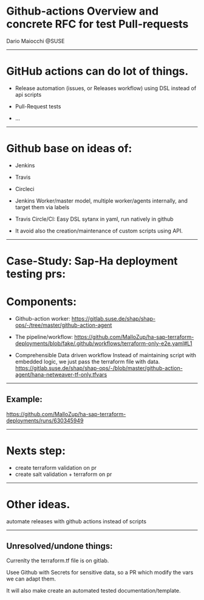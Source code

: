 # Github-actions Overview and concrete RFC for test Pull-requests


Dario Maiocchi @SUSE

---

# GitHub actions can do lot of things.

- Release automation (issues, or Releases workflow) using DSL instead of api scripts

- Pull-Request tests

- ...


---

# Github base on ideas of:

* Jenkins
* Travis
* Circleci


* Jenkins
Worker/master model, multiple worker/agents internally, and target them via labels

* Travis Circle/CI:
Easy DSL sytanx in yaml, run natively in github 

* It avoid also the creation/maintenance of custom scripts using API. 

---

# Case-Study: Sap-Ha deployment testing prs:


# Components:

* Github-action worker:
 https://gitlab.suse.de/shap/shap-ops/-/tree/master/github-action-agent


* The pipeline/workflow:
https://github.com/MalloZup/ha-sap-terraform-deployments/blob/fake/.github/workflows/terraform-only-e2e.yaml#L1


* Comprehensible Data driven workflow
Instead of maintaining script with embedded logic, we just pass the terraform file with data.
https://gitlab.suse.de/shap/shap-ops/-/blob/master/github-action-agent/hana-netweaver-tf-only.tfvars

---
## Example:

https://github.com/MalloZup/ha-sap-terraform-deployments/runs/630345949

---

# Nexts step:

* create terraform validation on pr
* create salt validation + terraform on pr

---

# Other ideas.
automate releases with github actions instead of scripts

---
## Unresolved/undone things:

Currenlty the terraform.tf file is on gitlab.

Usee Github with Secrets for sensitive data, so a PR which  modify the vars we can adapt them.

It will also make create an automated tested documentation/template.

